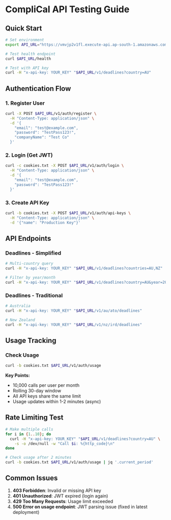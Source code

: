 # CompliCal API Testing Guide

## Quick Start

```bash
# Set environment
export API_URL="https://vmvjp2v1fl.execute-api.ap-south-1.amazonaws.com/test"

# Test health endpoint
curl $API_URL/health

# Test with API key
curl -H "x-api-key: YOUR_KEY" "$API_URL/v1/deadlines?country=AU"
```

## Authentication Flow

### 1. Register User
```bash
curl -X POST $API_URL/v1/auth/register \
  -H "Content-Type: application/json" \
  -d '{
    "email": "test@example.com",
    "password": "TestPass123!",
    "companyName": "Test Co"
  }'
```

### 2. Login (Get JWT)
```bash
curl -c cookies.txt -X POST $API_URL/v1/auth/login \
  -H "Content-Type: application/json" \
  -d '{
    "email": "test@example.com",
    "password": "TestPass123!"
  }'
```

### 3. Create API Key
```bash
curl -b cookies.txt -X POST $API_URL/v1/auth/api-keys \
  -H "Content-Type: application/json" \
  -d '{"name": "Production Key"}'
```

## API Endpoints

### Deadlines - Simplified
```bash
# Multi-country query
curl -H "x-api-key: YOUR_KEY" "$API_URL/v1/deadlines?countries=AU,NZ"

# Filter by year/month
curl -H "x-api-key: YOUR_KEY" "$API_URL/v1/deadlines?country=AU&year=2025&month=3"
```

### Deadlines - Traditional
```bash
# Australia
curl -H "x-api-key: YOUR_KEY" "$API_URL/v1/au/ato/deadlines"

# New Zealand
curl -H "x-api-key: YOUR_KEY" "$API_URL/v1/nz/ird/deadlines"
```

## Usage Tracking

### Check Usage
```bash
curl -b cookies.txt $API_URL/v1/auth/usage
```

**Key Points:**
- 10,000 calls per user per month
- Rolling 30-day window
- All API keys share the same limit
- Usage updates within 1-2 minutes (async)

## Rate Limiting Test

```bash
# Make multiple calls
for i in {1..10}; do
  curl -H "x-api-key: YOUR_KEY" "$API_URL/v1/deadlines?country=AU" \
    -s -o /dev/null -w "Call $i: %{http_code}\n"
done

# Check usage after 2 minutes
curl -b cookies.txt $API_URL/v1/auth/usage | jq '.current_period'
```

## Common Issues

1. **403 Forbidden**: Invalid or missing API key
2. **401 Unauthorized**: JWT expired (login again)
3. **429 Too Many Requests**: Usage limit exceeded
4. **500 Error on usage endpoint**: JWT parsing issue (fixed in latest deployment)
